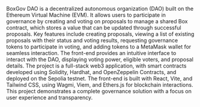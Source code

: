 BoxGov DAO is a decentralized autonomous organization (DAO) built on the Ethereum Virtual Machine (EVM). It allows users to participate in governance by creating and voting on proposals to manage a shared Box contract, which stores a value that can be updated through successful proposals. Key features include creating proposals, viewing a list of existing proposals with their status and voting results, requesting governance tokens to participate in voting, and adding tokens to a MetaMask wallet for seamless interaction. The front-end provides an intuitive interface to interact with the DAO, displaying voting power, eligible voters, and proposal details. The project is a full-stack web3 application, with smart contracts developed using Solidity, Hardhat, and OpenZeppelin Contracts, and deployed on the Sepolia testnet. The front-end is built with React, Vite, and Tailwind CSS, using Wagmi, Viem, and Ethers.js for blockchain interactions. This project demonstrates a complete governance solution with a focus on user experience and transparency.